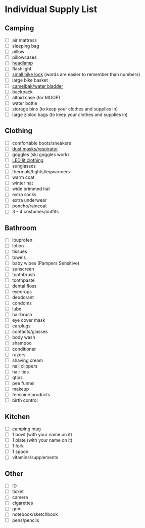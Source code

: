 # Individual Supply List

## Camping
- [ ] air mattress
- [ ] sleeping bag
- [ ] pillow
- [ ] pillowcases
- [ ] [headlamp](http://www.amazon.com/gp/product/B009064MHW/ref=oh_details_o08_s00_i04?ie=UTF8&psc=1)
- [ ] flashlight
- [ ] [small bike lock](https://www.amazon.com/Wordlock-CL-409-BL-4-Letter-Combination-5-Feet/dp/B001AIVF4G) (words are easier to remember than numbers)
- [ ] large bike basket
- [ ] [camelbak/water bladder](http://www.rei.com/product/866421/platypus-big-zip-lp-reservoir-2-liter)
- [ ] backpack
- [ ] altoid case (for MOOP)
- [ ] water bottle
- [ ] storage bins (to keep your clothes and supplies in)
- [ ] large ziploc bags (to keep your clothes and supplies in)

## Clothing
- [ ] comfortable boots/sneakers
- [ ] [dust masks/respirator](http://www.amazon.com/gp/product/B000MPLVVA/ref=oh_details_o05_s00_i00?ie=UTF8&psc=1)
- [ ] goggles (ski goggles work)
- [ ] [LED lit clothing](http://www.amazon.com/gp/product/B003J98LZA/ref=oh_details_o08_s01_i00?ie=UTF8&psc=1)
- [ ] sunglasses
- [ ] thermals/tights/legwarmers
- [ ] warm coat
- [ ] winter hat
- [ ] wide brimmed hat
- [ ] extra socks
- [ ] extra underwear
- [ ] poncho/raincoat
- [ ] 3 - 4 costumes/outfits

## Bathroom
- [ ] ibuprofen
- [ ] lotion
- [ ] tissues
- [ ] towels
- [ ] baby wipes (Pampers Sensitive)
- [ ] sunscreen
- [ ] toothbrush
- [ ] toothpaste
- [ ] dental floss
- [ ] eyedrops
- [ ] deodorant
- [ ] condoms
- [ ] lube
- [ ] hairbrush
- [ ] eye cover mask
- [ ] earplugs
- [ ] contacts/glasses
- [ ] body wash
- [ ] shampoo
- [ ] conditioner
- [ ] razors
- [ ] shaving cream
- [ ] nail clippers
- [ ] hair ties
- [ ] qtips
- [ ] pee funnel
- [ ] makeup
- [ ] feminine products
- [ ] birth control

## Kitchen
- [ ] camping mug
- [ ] 1 bowl (with your name on it)
- [ ] 1 plate (with your name on it)
- [ ] 1 fork
- [ ] 1 spoon
- [ ] vitamins/supplements

## Other
- [ ] ID
- [ ] ticket
- [ ] camera
- [ ] cigarettes
- [ ] gum
- [ ] notebook/sketchbook
- [ ] pens/pencils
